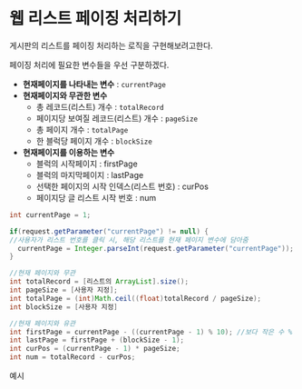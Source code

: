 # 웹 리스트 페이징 처리하기
게시판의 리스트를 페이징 처리하는 로직을 구현해보려고한다.

페이징 처리에 필요한 변수들을 우선 구분하겠다.
- **현재페이지를 나타내는 변수** : ```currentPage```
- **현재페이지와 무관한 변수**
  - 총 레코드(리스트) 개수 : ```totalRecord```
  - 페이지당 보여질 레코드(리스트) 개수 : ```pageSize```
  - 총 페이지 개수 : ```totalPage```
  - 한 블럭당 페이지 개수 : ```blockSize```
- **현재페이지를 이용하는 변수**
  - 블럭의 시작페이지 : firstPage
  - 블럭의 마지막페이지 : lastPage
  - 선택한 페이지의 시작 인덱스(리스트 번호) : curPos
  - 페이지당 글 리스트 시작 번호 : num

```java
int currentPage = 1;

if(request.getParameter("currentPage") != null) { 
//사용자가 리스트 번호를 클릭 시, 해당 리스트를 현재 페이지 변수에 담아줌
  currentPage = Integer.parseInt(request.getParameter("currentPage"));
}

//현재 페이지와 무관
int totalRecord = [리스트의 ArrayList].size();
int pageSize = [사용자 지정];
int totalPage = (int)Math.ceil((float)totalRecord / pageSize);
int blockSize = [사용자 지정]

//현재 페이지와 유관
int firstPage = currentPage - ((currentPage - 1) % 10); //보다 작은 수 % 보다 큰 수 = 보다 작은 수
int lastPage = firstPage + (blockSize - 1);
int curPos = (currentPage - 1) * pageSize;
int num = totalRecord - curPos;
```

예시
